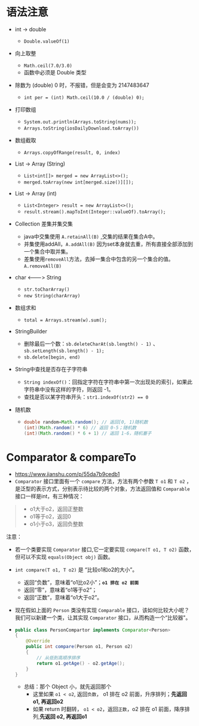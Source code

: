 # 语法注意

- int -> double

  - `Double.valueOf(1)`

- 向上取整

  - `Math.ceil(7.0/3.0)`
  - 函数中必须是 Double 类型

- 除数为 (double) 0 时，不报错，但是会变为 2147483647

  - `int per = (int) Math.ceil(10.0 / (double) 0);`

- 打印数组

  - `System.out.println(Arrays.toString(nums));`
  - `Arrays.toString(iosDailyDownload.toArray())`

- 数组截取

  - `Arrays.copyOfRange(result, 0, index)`

- List -> Array (String)

  - `List<int[]> merged = new ArrayList<>();`
  - `merged.toArray(new int[merged.size()][]);`

- List -> Array (int)

  - `List<Integer> result = new ArrayList<>();`
  - `result.stream().mapToInt(Integer::valueOf).toArray();`

- Collection 差集并集交集

  - java中交集使用 `A.retainAll(B)` ,交集的结果在集合A中。
  - 并集使用addAll，`A.addAll(B)` 因为set本身就去重，所有直接全部添加到一个集合中取并集。
  - 差集使用`removeAll`方法，去掉一集合中包含的另一个集合的值。`A.removeAll(B)`

- char <---> String

  - `str.toCharArray()`
  - `new String(charArray)`

- 数组求和

  - `total = Arrays.stream(w).sum();`

- StringBuilder

  - 删除最后一个数：`sb.deleteCharAt(sb.length() - 1)` 、`sb.setLength(sb.length() - 1);`
  - `sb.delete[begin, end)`

- String中查找是否存在子字符串

  - `String indexOf()`：回指定字符在字符串中第一次出现处的索引，如果此字符串中没有这样的字符，则返回 -1。
  - 查找是否以某字符串开头：`str1.indexOf(str2) == 0`

- 随机数

  - ```java
    double random=Math.random(); // 返回[0, 1)随机数
    (int)(Math.random() * 6) // 返回 0-5；随机数
    (int)(Math.random() * 6 + 1) // 返回 1-6，随机塞子
    ```

# Comparator & compareTo

- https://www.jianshu.com/p/55da7b9cedb1
- `Comparator` 接口里面有一个 `compare` 方法，方法有两个参数 `T o1` 和 `T o2` ，是泛型的表示方式，分别表示待比较的两个对象，方法返回值和 `Comparable` 接口一样是int，有三种情况：

> - o1大于o2，返回正整数
> - o1等于o2，返回0
> - o1小于o3，返回负整数

注意：

- 若一个类要实现 `Comparator` 接口,它一定要实现 `compare(T o1, T o2)`  函数，但可以不实现 `equals(Object obj)` 函数。

- `int compare(T o1, T o2)` 是 “比较o1和o2的大小”。
  - 返回“负数”，意味着“o1比o2小”；**`o1 排在 o2 前面`**
  - 返回“零”，意味着“o1等于o2”；
  - 返回“正数”，意味着“o1大于o2”。
  
- 现在假如上面的 `Person` 类没有实现 `Comparable` 接口，该如何比较大小呢？我们可以新建一个类，让其实现 `Comparator` 接口，从而构造一个“比较器"。

- ```java
  public class PersonCompartor implements Comparator<Person>
  {
      @Override
      public int compare(Person o1, Person o2)
      {
          // 从低到高顺序排序
          return o1.getAge() - o2.getAge();
      }
  }
  ```

  - 总结：那个 Object 小，就先返回那个
    - 这里如果 `o1 < o2`, 返回`负数`， o1 排在 o2 前面，升序排列；**先返回 o1, 再返回o2**
    - 如果 return 时翻转， `o1 < o2`，返回`正数`，o2 排在 o1 前面，降序排列,**先返回 o2, 再返回o1**

